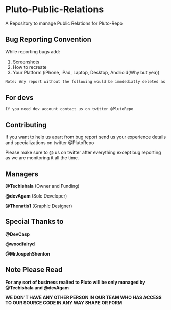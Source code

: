 # Pluto-Public-Relations
A Repository to manage Public Relations for Pluto-Repo


## Bug Reporting Convention

While reporting bugs add:
1. Screenshots
2. How to recreate
3. Your Platform (iPhone, iPad, Laptop, Desktop, Andrioid(Why but yea))

```bash
Note: Any report without the following would be immdediatly deleted as we need to recreate the bug
```

## For devs


    If you need dev account contact us on twitter @PlutoRepo    


## Contributing
If you want to help us apart from bug report send us your experience details and specializations on twitter @PlutoRepo

Please make sure to @ us on twitter after everything except bug reporting as we are monitoring it all the time.

## Managers 
**@Techishala** (Owner and Funding)

**@devAgam** (Sole Developer)

**@Thenatis1** (Graphic Designer)

## Special Thanks to 
**@DevCasp** 

**@woodfairyd** 

**@MrJospehShenton** 


## Note Please Read
**For any sort of business realted to Pluto will be only managed by @Techishala and @devAgam**

**WE DON'T HAVE ANY OTHER PERSON IN OUR TEAM WHO HAS ACCESS TO OUR SOURCE CODE IN ANY WAY SHAPE OR FORM**

